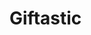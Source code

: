 # Giftastic

<!-- 
    To be fixed:
 - Turn *correct still image to animated and back 

 -->

<!-- 
        Bonus Stuff: 
    - Add 10 more gifs []
    - 1 click button for downloading the gifs []
    - Integrate additional API []
    - Allows users to add gifs htey like to a foavoites secition []
 -->